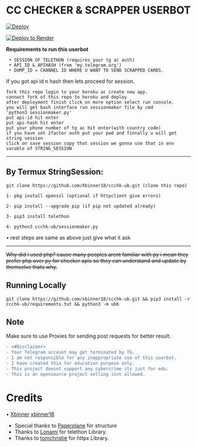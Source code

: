 # CC CHECKER & SCRAPPER USERBOT

[![Deploy](https://www.herokucdn.com/deploy/button.svg)](https://heroku.com/deploy?)

[![Deploy to Render](https://render.com/images/deploy-to-render-button.svg)](https://render.com/deploy)

**Requirements to run this userbot**
```
 • SESSION OF TELETHON (requires your tg ac auth)
 • API_ID & APIHASH (from 'my.telegram.org')
 • DUMP_ID = CHANNEL ID WHERE U WANT TO SEND SCRAPPED CARDS.
```
If you got api id n hash then lets proceed for session.
```
fork this repo login to your heroku ac create new app.
connect fork of this repo to heroku and deploy
after deployment finish click on more option select run console.
you will get bash interface run sessionmaker file by cmd
'python3 sessionmaker.py'
put api-id hit enter
put api-hash hit enter
put your phone number of tg ac hit enter(with country code)
if you have set 2factor auth put your pwd and finnally u will get string session
click on save session copy that session we gonna use that in env varable of STRING_SESSION
```
___
## By Termux StringSession:
```
git clone https://github.com/Xbinner18/ccchk-ub.git (clone this repo)

1- pkg install openssl (optional if httpclient give errors)

2- pip install --upgrade pip (if pip not updated already)

3- pip3 install telethon

4- python3 ccchk-ub/sessionmaker.py
```
• rest steps are same as above just give what it ask
___

~~Why did i used php? cause many peoples arent familiar with py i mean they prefer
php over py for checker apis so they can understand and update by themselve thats why.~~

## Running Locally
```
git clone https://github.com/xbinner18/ccchk-ub.git && pip3 install -r ccchk-ub/requirements.txt && python3 -m ubb
```

## Note 
Make sure to use Proxies for sending post requests for better result.


```diff
- <#Disclaimer>
- Your Telegram account may get terminated by TG.
- I am not responsible for any inappropriate use of this userbot.
- I have created this for education purpose only.
- This project doesnt support any cybercrime its just for edu.
- This is an opensource project selling isnt allowed.
```


# Credits
•
[Xbinner](https://telegram.dog/Xbinner69) [xbinner18](https://github.com/xbinner18)
- Special thanks to [Paperplane](https://github.com/RaphielGang/Telegram-Paperplane) for structure
- Thanks to [Lonami](https://github.com/Lonami) for telethon Library.
- Thanks to [tomchristie](https://github.com/tomchristie) for httpx Library.
